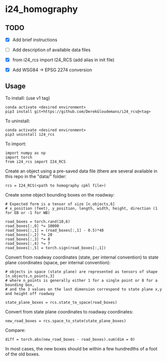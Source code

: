 # i24_homography
 

## TODO
- [X] Add brief instructions
- [ ] Add description of available data files
- [X] from i24_rcs import I24_RCS (add alias in init file)
- [X] Add WSG84 -> EPSG 2274 conversion


## Usage

To install: (use v1 tag)

    conda activate <desired environment>
    pip3 install git+https://github.com/DerekGloudemans/i24_rcs@<tag>

To uninstall:
  
    conda activate <desired environment>
    pip3 uninstall i24_rcs
  
To import:

    import numpy as np
    import torch
    from i24_rcs import I24_RCS
   
   
Create an object using a pre-saved data file (there are several available in this repo in the "data/" folder:

    rcs = I24_RCS(<path to homography cpkl file>)
    
    
Create some object bounding boxes on the roadway: 
    
    # Expected form is a tensor of size [n_objects,6] 
    # x_position (feet), y_position, length, width, height, direction (1 for EB or -1 for WB)
    
    road_boxes = torch.rand(10,6)
    road_boxes[:,0] *= 10000
    road_boxes[:,1] = (road_boxes[:,1] - 0.5)*48
    road_boxes[:,2] *= 20
    road_boxes[:,3] *= 8
    road_boxes[:,4] *= 7
    road_boxes[:,5] = torch.sign(road_boxes[:,1])
   
Convert from roadway coordinates (state, per internal convention) to state plane coordinates (space, per internal convention):
    
    # objects in space (state plane) are represented as tensors of shape [n_objects,n_points,3]
    # where n_points is generally either 1 for a single point or 8 for a bounding box, 
    # and the 3 values on the last dimension correspond to state plane x,y and height off roadway
    
    state_plane_boxes = rcs.state_to_space(road_boxes)
    
    
Convert from state plane coordinates to roadway coordinates:

    new_road_boxes = rcs.space_to_state(state_plane_boxes)
    
   
Compare:

    diff = torch.abs(new_road_boxes - road_boxes).sum(dim = 0)
    
In most cases, the new boxes should be within a few hundredths of a foot of the old boxes.
    
    
    
